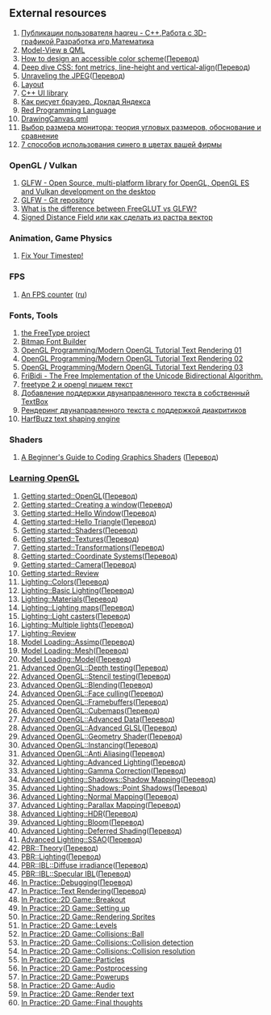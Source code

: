 ## External resources

1. [Публикации пользователя haqreu - C++,Работа с 3D-графикой,Разработка игр,Математика](https://habr.com/ru/users/haqreu/posts/)
3. [Model-View в QML](https://habr.com/ru/post/181712/)
4. [How to design an accessible color scheme](https://medium.com/envoy-design/how-to-design-an-accessible-color-scheme-4a13ca12c92b)([Перевод](https://habr.com/ru/post/444868/))
5. [Deep dive CSS: font metrics, line-height and vertical-align](https://iamvdo.me/en/blog/css-font-metrics-line-height-and-vertical-align)([Перевод](https://habr.com/ru/company/pt/blog/337450/))
6. [Unraveling the JPEG](https://parametric.press/issue-01/unraveling-the-jpeg/)([Перевод](https://habr.com/ru/post/454944/))
7. [Layout](https://github.com/randrew/layout)
8. [C++ UI library](https://github.com/opentx/libopenui)
9. [Как рисует браузер. Доклад Яндекса](https://habr.com/ru/company/yandex/blog/468165/)
10. [Red Programming Language](https://www.red-lang.org)
11. [DrawingCanvas.qml](https://github.com/kimmoli/paint/blob/master/qml/components/DrawingCanvas.qml)
12. [Выбор размера монитора: теория угловых размеров, обоснование и сравнение](https://habr.com/ru/post/462403/)
13. [7 способов использования синего в цветах вашей фирмы](https://habr.com/ru/company/logomachine/blog/334566/)

### OpenGL / Vulkan
1. [GLFW - Open Source, multi-platform library for OpenGL, OpenGL ES and Vulkan development on the desktop](https://www.glfw.org)
2. [GLFW - Git repository](https://github.com/glfw/glfw)
3. [What is the difference between FreeGLUT vs GLFW?](https://stackoverflow.com/questions/25708688/what-is-the-difference-between-freeglut-vs-glfw)
4. [Signed Distance Field или как сделать из растра вектор](https://habr.com/ru/post/215905/)

### Animation, Game Physics
1. [Fix Your Timestep!](https://gafferongames.com/post/fix_your_timestep/)

### FPS
1. [An FPS counter](http://www.opengl-tutorial.org/miscellaneous/an-fps-counter/) ([ru](http://www.opengl-tutorial.org/ru/miscellaneous/an-fps-counter/))

### Fonts, Tools
1.  [the FreeType project](https://www.freetype.org)
2.  [Bitmap Font Builder](http://www.lmnopc.com/bitmapfontbuilder/)
3.  [OpenGL Programming/Modern OpenGL Tutorial Text Rendering 01](https://en.wikibooks.org/wiki/OpenGL_Programming/Modern_OpenGL_Tutorial_Text_Rendering_01)
4.  [OpenGL Programming/Modern OpenGL Tutorial Text Rendering 02](https://en.wikibooks.org/wiki/OpenGL_Programming/Modern_OpenGL_Tutorial_Text_Rendering_02)
5.  [OpenGL Programming/Modern OpenGL Tutorial Text Rendering 03](https://en.wikibooks.org/wiki/OpenGL_Programming/Modern_OpenGL_Tutorial_Text_Rendering_03)
6.  [FriBidi - The Free Implementation of the Unicode Bidirectional Algorithm.](https://github.com/fribidi/fribidi)
7.  [freetype 2 и opengl пишем текст](https://habr.com/ru/post/441986/)
8.  [Добавление поддержки двунаправленного текста в собственный TextBox](https://habr.com/ru/post/262987/)
9.  [Рендеринг двунаправленного текста с поддержкой диакритиков](https://habr.com/ru/post/277525/)
10. [HarfBuzz text shaping engine](https://github.com/harfbuzz/harfbuzz)

### Shaders
1. [A Beginner's Guide to Coding Graphics Shaders](https://gamedevelopment.tutsplus.com/series/a-beginners-guide-to-coding-graphics-shaders--cms-834) ([Перевод](https://habr.com/ru/post/333002/))

### [Learning OpenGL](https://learnopengl.com)
1.  [Getting started::OpenGL](https://learnopengl.com/Getting-started/OpenGL)([Перевод](https://habr.com/ru/post/310790/))
2.  [Getting started::Creating a window](https://learnopengl.com/Getting-started/Creating-a-window)([Перевод](https://habr.com/ru/post/311198/))
3.  [Getting started::Hello Window](https://learnopengl.com/Getting-started/Hello-Window)([Перевод](https://habr.com/ru/post/311234/))
4.  [Getting started::Hello Triangle](https://learnopengl.com/Getting-started/Hello-Triangle)([Перевод](https://habrahabr.ru/post/311808/))
5.  [Getting started::Shaders](https://learnopengl.com/Getting-started/Shaders)([Перевод](https://habr.com/ru/post/313380/))
6.  [Getting started::Textures](https://learnopengl.com/Getting-started/Textures)([Перевод](https://habr.com/ru/post/315294/))
7.  [Getting started::Transformations](https://learnopengl.com/Getting-started/Transformations)([Перевод](https://habr.com/ru/post/319144/))
8.  [Getting started::Coordinate Systems](https://learnopengl.com/Getting-started/Coordinate-Systems)([Перевод](https://habr.com/ru/post/324968/))
9.  [Getting started::Camera](https://learnopengl.com/Getting-started/Camera)([Перевод](https://habr.com/ru/post/327604/))
10. [Getting started::Review](https://learnopengl.com/Getting-started/Review)
11. [Lighting::Colors](https://learnopengl.com/Lighting/Colors)([Перевод](https://habr.com/ru/post/329592/))
12. [Lighting::Basic Lighting](https://learnopengl.com/Lighting/Basic-Lighting)([Перевод](https://habr.com/ru/post/333932/))
13. [Lighting::Materials](https://learnopengl.com/Lighting/Materials)([Перевод](https://habr.com/ru/post/336166/))
14. [Lighting::Lighting maps](https://learnopengl.com/Lighting/Lighting-maps)([Перевод](https://habr.com/ru/post/337550/))
15. [Lighting::Light casters](https://learnopengl.com/Lighting/Light-casters)([Перевод](https://habr.com/ru/post/337642/))
16. [Lighting::Multiple lights](https://learnopengl.com/Lighting/Multiple-lights)([Перевод](https://habr.com/ru/post/338254/))
17. [Lighting::Review](https://learnopengl.com/Lighting/Review)
18. [Model Loading::Assimp](https://learnopengl.com/Model-Loading/Assimp)([Перевод](https://habr.com/ru/post/338436/))
19. [Model Loading::Mesh](https://learnopengl.com/Model-Loading/Mesh)([Перевод](https://habr.com/ru/post/338436/))
20. [Model Loading::Model](https://learnopengl.com/Model-Loading/Model)([Перевод](https://habr.com/ru/post/338998/))
21. [Advanced OpenGL::Depth testing](https://learnopengl.com/Advanced-OpenGL/Depth-testing)([Перевод](https://habrahabr.ru/post/342610/))
22. [Advanced OpenGL::Stencil testing](https://learnopengl.com/Advanced-OpenGL/Stencil-testing)([Перевод](https://habr.com/ru/post/343096/))
23. [Advanced OpenGL::Blending](https://learnopengl.com/Advanced-OpenGL/Blending)([Перевод](https://habr.com/ru/post/343096/))
24. [Advanced OpenGL::Face culling](https://learnopengl.com/Advanced-OpenGL/Face-culling)([Перевод](https://habr.com/ru/post/346964/))
25. [Advanced OpenGL::Framebuffers](https://learnopengl.com/Advanced-OpenGL/Framebuffers)([Перевод](https://habr.com/ru/post/347354/))
26. [Advanced OpenGL::Cubemaps](https://learnopengl.com/Advanced-OpenGL/Cubemaps)([Перевод](https://habr.com/ru/post/347750/))
27. [Advanced OpenGL::Advanced Data](https://learnopengl.com/Advanced-OpenGL/Advanced-Data)([Перевод](https://habr.com/ru/post/350008/))
28. [Advanced OpenGL::Advanced GLSL](https://learnopengl.com/Advanced-OpenGL/Advanced-GLSL)([Перевод](https://habr.com/ru/post/350156/))
29. [Advanced OpenGL::Geometry Shader](https://learnopengl.com/Advanced-OpenGL/Geometry-Shader)([Перевод](https://habr.com/ru/post/350782/))
30. [Advanced OpenGL::Instancing](https://learnopengl.com/Advanced-OpenGL/Instancing)([Перевод](https://habr.com/ru/post/352962/))
31. [Advanced OpenGL::Anti Aliasing](https://learnopengl.com/Advanced-OpenGL/Anti-Aliasing)([Перевод](https://habr.com/ru/post/351706/))
32. [Advanced Lighting::Advanced Lighting](https://learnopengl.com/Advanced-Lighting/Advanced-Lighting)([Перевод](https://habr.com/ru/post/353054/))
33. [Advanced Lighting::Gamma Correction](https://learnopengl.com/Advanced-Lighting/Gamma-Correction)([Перевод](https://habr.com/ru/post/353632/))
34. [Advanced Lighting::Shadows::Shadow Mapping](https://learnopengl.com/Advanced-Lighting/Shadows/Shadow-Mapping)([Перевод](https://habr.com/ru/post/353956/))
35. [Advanced Lighting::Shadows::Point Shadows](https://learnopengl.com/Advanced-Lighting/Shadows/Point-Shadows)([Перевод](https://habr.com/ru/post/354208/))
36. [Advanced Lighting::Normal Mapping](https://learnopengl.com/Advanced-Lighting/Normal-Mapping)([Перевод](https://habr.com/ru/post/415579/))
37. [Advanced Lighting::Parallax Mapping](https://learnopengl.com/Advanced-Lighting/Parallax-Mapping)([Перевод](https://habr.com/ru/post/416163/))
38. [Advanced Lighting::HDR](https://learnopengl.com/Advanced-Lighting/HDR)([Перевод](https://habr.com/ru/post/420409/))
39. [Advanced Lighting::Bloom](https://learnopengl.com/Advanced-Lighting/Bloom)([Перевод](https://habr.com/ru/post/420375/))
40. [Advanced Lighting::Deferred Shading](https://learnopengl.com/Advanced-Lighting/Deferred-Shading)([Перевод](https://habr.com/ru/post/420565/))
41. [Advanced Lighting::SSAO](https://learnopengl.com/Advanced-Lighting/SSAO)([Перевод](https://habr.com/ru/post/421385/))
42. [PBR::Theory](https://learnopengl.com/PBR/Theory)([Перевод](https://habr.com/ru/post/426123/))
43. [PBR::Lighting](https://learnopengl.com/PBR/Lighting)([Перевод](https://habr.com/ru/post/424453/))
44. [PBR::IBL::Diffuse irradiance](https://learnopengl.com/PBR/IBL/Diffuse-irradiance)([Перевод](https://habr.com/ru/post/426987/))
45. [PBR::IBL::Specular IBL](https://learnopengl.com/PBR/IBL/Specular-IBL)([Перевод](https://habr.com/ru/post/429744/))
46. [In Practice::Debugging](https://learnopengl.com/In-Practice/Debugging)([Перевод](https://habr.com/ru/post/462897/))
47. [In Practice::Text Rendering](https://learnopengl.com/In-Practice/Text-Rendering)([Перевод](https://habr.com/ru/post/473990/))
48. [In Practice::2D Game::Breakout](https://learnopengl.com/In-Practice/2D-Game/Breakout)
49. [In Practice::2D Game::Setting up](https://learnopengl.com/In-Practice/2D-Game/Setting-up)
50. [In Practice::2D Game::Rendering Sprites](https://learnopengl.com/In-Practice/2D-Game/Rendering-Sprites)
51. [In Practice::2D Game::Levels](https://learnopengl.com/In-Practice/2D-Game/Levels)
52. [In Practice::2D Game::Collisions::Ball](https://learnopengl.com/In-Practice/2D-Game/Collisions/Ball)
53. [In Practice::2D Game::Collisions::Collision detection](https://learnopengl.com/In-Practice/2D-Game/Collisions/Collision-detection)
54. [In Practice::2D Game::Collisions::Collision resolution](https://learnopengl.com/In-Practice/2D-Game/Collisions/Collision-resolution)
55. [In Practice::2D Game::Particles](https://learnopengl.com/In-Practice/2D-Game/Particles)
56. [In Practice::2D Game::Postprocessing](https://learnopengl.com/In-Practice/2D-Game/Postprocessing)
57. [In Practice::2D Game::Powerups](https://learnopengl.com/In-Practice/2D-Game/Powerups)
58. [In Practice::2D Game::Audio](https://learnopengl.com/In-Practice/2D-Game/Audio)
59. [In Practice::2D Game::Render text](https://learnopengl.com/In-Practice/2D-Game/Render-text)
60. [In Practice::2D Game::Final thoughts](https://learnopengl.com/In-Practice/2D-Game/Final-thoughts)
